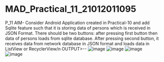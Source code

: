 # MAD_Practical_11_21012011095
P_11
AIM- Consider Android Application created in Practical-10 and add Sqlite feature such that it is storing data of persons which is received in JSON Format. There should be two buttons: after pressing 
first button then data of persons loads from sqlite database. After pressing second button, it receives data from network database in JSON format and loads data in ListView or RecyclerView/n
OUTPUT>--
![image](https://github.com/parthpatel095/MAD_Practical_11_21012011095/assets/139727874/2ffb8bba-369c-4d08-b7a5-db5cfb7264b4)
![image](https://github.com/parthpatel095/MAD_Practical_11_21012011095/assets/139727874/9072549b-286f-424c-abe8-496242c04300)
![image](https://github.com/parthpatel095/MAD_Practical_11_21012011095/assets/139727874/e07f30ca-c55f-4f8e-9023-90ef590387e3)
![image](https://github.com/parthpatel095/MAD_Practical_11_21012011095/assets/139727874/c4819f6b-e90a-49e1-bb43-fb9cf4a1ac8c)


